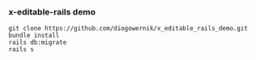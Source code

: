 ### x-editable-rails demo

    git clone https://github.com/diogowernik/x_editable_rails_demo.git
    bundle install
    rails db:migrate
    rails s
